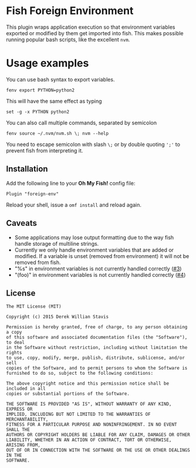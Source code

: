 # Fish Foreign Environment

This plugin wraps application execution so that environment variables exported
or modified by them get imported into fish. This makes possible running popular
bash scripts, like the excellent `nvm`.

# Usage examples

You can use bash syntax to export variables.

    fenv export PYTHON=python2

This will have the same effect as typing

    set -g -x PYTHON python2

You can also call multiple commands, separated by semicolon

    fenv source ~/.nvm/nvm.sh \; nvm --help

You need to escape semicolon with slash `\;` or by double quoting `';'` to
prevent fish from interpreting it.

## Installation

Add the following line to your __Oh My Fish!__ config file:

    Plugin "foreign-env"

Reload your shell, issue a `omf install` and reload again.

## Caveats

* Some applications may lose output formatting due to the way fish handle storage
of multiline strings.
* Currently we only handle environment variables that are added or modified. If
a variable is unset (removed from environment) it will not be removed from fish.
* "%s" in environment variables is not currently handled correctly
  ([#3](https://github.com/oh-my-fish/plugin-foreign-env/issues/3))
* "(foo)" in environment variables is not currently handled correctly
  ([#4](https://github.com/oh-my-fish/plugin-foreign-env/issues/4))

## License

```
The MIT License (MIT)

Copyright (c) 2015 Derek Willian Stavis

Permission is hereby granted, free of charge, to any person obtaining a copy
of this software and associated documentation files (the "Software"), to deal
in the Software without restriction, including without limitation the rights
to use, copy, modify, merge, publish, distribute, sublicense, and/or sell
copies of the Software, and to permit persons to whom the Software is
furnished to do so, subject to the following conditions:

The above copyright notice and this permission notice shall be included in all
copies or substantial portions of the Software.

THE SOFTWARE IS PROVIDED "AS IS", WITHOUT WARRANTY OF ANY KIND, EXPRESS OR
IMPLIED, INCLUDING BUT NOT LIMITED TO THE WARRANTIES OF MERCHANTABILITY,
FITNESS FOR A PARTICULAR PURPOSE AND NONINFRINGEMENT. IN NO EVENT SHALL THE
AUTHORS OR COPYRIGHT HOLDERS BE LIABLE FOR ANY CLAIM, DAMAGES OR OTHER
LIABILITY, WHETHER IN AN ACTION OF CONTRACT, TORT OR OTHERWISE, ARISING FROM,
OUT OF OR IN CONNECTION WITH THE SOFTWARE OR THE USE OR OTHER DEALINGS IN THE
SOFTWARE.
```
